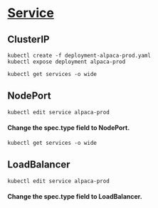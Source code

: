 # [Service](https://kubernetes.io/docs/concepts/services-networking/service/)

## ClusterIP
```
kubectl create -f deployment-alpaca-prod.yaml
kubectl expose deployment alpaca-prod
```
```
kubectl get services -o wide
```

## NodePort
```
kubectl edit service alpaca-prod
```

#### Change the spec.type field to NodePort.
```
kubectl get services -o wide
```


## LoadBalancer
```
kubectl edit service alpaca-prod
```
#### Change the spec.type field to LoadBalancer.


